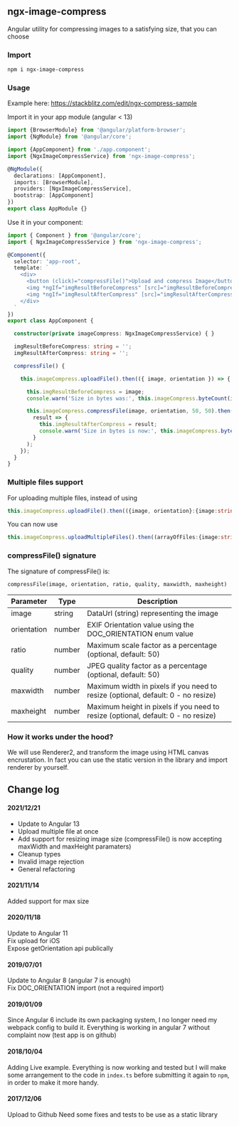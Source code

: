 ## ngx-image-compress

Angular utility for compressing images to a satisfying size, that you can choose

### Import
```sh
npm i ngx-image-compress
```

### Usage

Example here: https://stackblitz.com/edit/ngx-compress-sample 

Import it in your app module (angular < 13)

```typescript
import {BrowserModule} from '@angular/platform-browser';
import {NgModule} from '@angular/core';

import {AppComponent} from './app.component';
import {NgxImageCompressService} from 'ngx-image-compress';

@NgModule({
  declarations: [AppComponent],
  imports: [BrowserModule],
  providers: [NgxImageCompressService],
  bootstrap: [AppComponent]
})
export class AppModule {}
```


Use it in your component:


```typescript
import { Component } from '@angular/core';
import { NgxImageCompressService } from 'ngx-image-compress';

@Component({
  selector: 'app-root',
  template: `
    <div>
      <button (click)="compressFile()">Upload and compress Image</button>
      <img *ngIf="imgResultBeforeCompress" [src]="imgResultBeforeCompress" alt="">
      <img *ngIf="imgResultAfterCompress" [src]="imgResultAfterCompress" alt="">
    </div>
  `
})
export class AppComponent {

  constructor(private imageCompress: NgxImageCompressService) { }

  imgResultBeforeCompress: string = '';
  imgResultAfterCompress: string = '';

  compressFile() {

    this.imageCompress.uploadFile().then(({ image, orientation }) => {

      this.imgResultBeforeCompress = image;
      console.warn('Size in bytes was:', this.imageCompress.byteCount(image));

      this.imageCompress.compressFile(image, orientation, 50, 50).then(
        result => {
          this.imgResultAfterCompress = result;
          console.warn('Size in bytes is now:', this.imageCompress.byteCount(result));
        }
      );
    });
  }
}
```


### Multiple files support

For uploading multiple files, instead of using
```ts
this.imageCompress.uploadFile().then(({image, orientation}:{image:string, orientation:number}) => {
```
You can now use
```ts
this.imageCompress.uploadMultipleFiles().then((arrayOfFiles:{image:string, orientation:number}[]) => {
```

### compressFile() signature

The signature of compressFile() is:

`compressFile(image, orientation, ratio, quality, maxwidth, maxheight)`

| Parameter   | Type   | Description                                                     |
| ----------- | ------ | ----------------------------------------------------------------|
| image       | string | DataUrl (string) representing the image                         |
| orientation | number | EXIF Orientation value using the DOC_ORIENTATION enum value     |
| ratio       | number | Maximum scale factor as a percentage (optional, default: 50)    |
| quality     | number | JPEG quality factor as a percentage (optional, default: 50)     |
| maxwidth    | number | Maximum width in pixels if you need to resize (optional, default: 0 - no resize)  |
| maxheight   | number | Maximum height in pixels if you need to resize (optional, default: 0 - no resize) |



### How it works under the hood?

We will use Renderer2, and transform the image using HTML canvas encrustation.
In fact you can use the static version in the library and import renderer by yourself.


## Change log

#### 2021/12/21

* Update to Angular 13  
* Upload multiple file at once 
* Add support for resizing image size (compressFile() is now accepting maxWidth and maxHeight paramaters)
* Cleanup types
* Invalid image rejection
* General refactoring

#### 2021/11/14

Added support for max size

#### 2020/11/18

Update to Angular 11  
Fix upload for iOS  
Expose getOrientation api publically   

#### 2019/07/01

Update to Angular 8 (angular 7 is enough)  
Fix DOC_ORIENTATION import (not a required import)

#### 2019/01/09

Since Angular 6 include its own packaging system, I no longer need my webpack config to build it.
Everything is working in angular 7 without complaint now (test app is on github)

#### 2018/10/04

Adding Live example.
Everything is now working and tested but I will make some arrangement to the code in `index.ts` before submitting it again to `npm`, in order to make it more handy.

#### 2017/12/06

Upload to Github
Need some fixes and tests to be use as a static library
